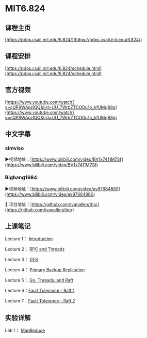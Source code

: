 # MIT6.824

## 课程主页

[https://pdos.csail.mit.edu/6.824/](https://pdos.csail.mit.edu/6.824/)

## 课程安排

[https://pdos.csail.mit.edu/6.824/schedule.html](https://pdos.csail.mit.edu/6.824/schedule.html)

## 官方视频

[https://www.youtube.com/watch?v=cQP8WApzIQQ&list=UU_7WrbZTCODu1o_kfUMq88g](https://www.youtube.com/watch?v=cQP8WApzIQQ&list=UU_7WrbZTCODu1o_kfUMq88g)

## 中文字幕

### simviso

▶视频地址：[https://www.bilibili.com/video/BV1x7411M7Sf](https://www.bilibili.com/video/BV1x7411M7Sf)

### Bigbang1984

▶视频地址：[https://www.bilibili.com/video/av87684880](https://www.bilibili.com/video/av87684880)

🔡 项目地址：[https://github.com/ivanallen/thor](https://github.com/ivanallen/thor)

## 上课笔记

Lecture 1： [Introduction](/notes/分布式/6.824/note/01) 

Lecture 2： [RPC and Threads](/notes/分布式/6.824/note/02) 

Lecture 3： [GFS](/notes/分布式/6.824/note/03) 

Lecture 4： [Primary Backup Replication](/notes/分布式/6.824/note/04)

Lecture 5： [Go, Threads, and Raft](/notes/分布式/6.824/note/05)

Lecture 6：[Fault Tolerance - Raft 1](/notes/分布式/6.824/note/06)

Lecture 7：[Fault Tolerance - Raft 2](/notes/分布式/6.824/note/07)


## 实验详解

Lab 1： [MapReduce](/notes/分布式/6.824/lab/01) 